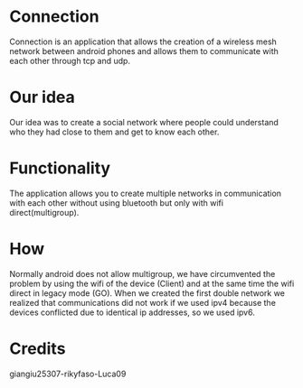 # Connection
Connection is an application that allows the creation of a wireless mesh network between android phones and allows them to communicate with each other through tcp and udp.
# Our idea
Our idea was to create a social network where people could understand who they had close to them and get to know each other.
# Functionality
The application allows you to create multiple networks in communication with each other without using bluetooth but only with wifi direct(multigroup).
# How
Normally android does not allow multigroup, we have circumvented the problem by using the wifi of the device (Client) and at the same time the wifi direct in legacy mode (GO).
When we created the first double network we realized that communications did not work if we used ipv4 because the devices conflicted due to identical ip addresses, so we used ipv6.
# Credits
giangiu25307-rikyfaso-Luca09


